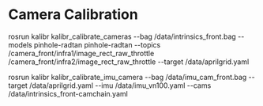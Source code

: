 # Camera Calibration

rosrun kalibr kalibr_calibrate_cameras --bag /data/intrinsics_front.bag --models pinhole-radtan pinhole-radtan --topics /camera_front/infra1/image_rect_raw_throttle /camera_front/infra2/image_rect_raw_throttle --target /data/aprilgrid.yaml

rosrun kalibr kalibr_calibrate_imu_camera --bag /data/imu_cam_front.bag --target /data/aprilgrid.yaml --imu /data/imu_vn100.yaml --cams /data/intrinsics_front-camchain.yaml
